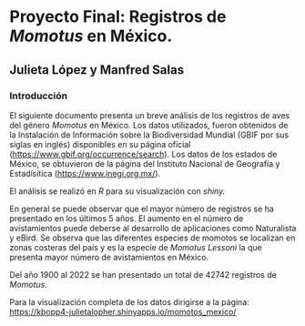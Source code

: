 # Proyecto Final: Registros de *Momotus* en México.

## Julieta López y Manfred Salas

### Introducción

El siguiente documento presenta un breve análisis de los registros de aves del género *Momotus* en México. Los datos utilizados, fueron obtenidos de la Instalación de Información sobre la Biodiversidad Mundial (GBIF por sus siglas en inglés) disponibles en su página oficial (<https://www.gbif.org/occurrence/search>). Los datos de los estados de México, se obtuvieron de la página del Instituto Nacional de Geografía y Estadísitica (<https://www.inegi.org.mx/>).

El análisis se realizó en *R* para su visualización con *shiny.*

En general se puede observar que el mayor número de registros se ha presentado en los últimos 5 años. El aumento en el número de avistamientos puede deberse al desarrollo de aplicaciones como Naturalista y eBird. Se observa que las diferentes especies de momotos se localizan en zonas costeras del país y es la especie de *Momotus Lessoni* la que presenta mayor número de avistamientos en México.

Del año 1900 al 2022 se han presentado un total de 42742 registros de *Momotus*.

Para la visualización completa de los datos dirigirse a la página: <https://kbopp4-julietalopher.shinyapps.io/momotos_mexico/>
